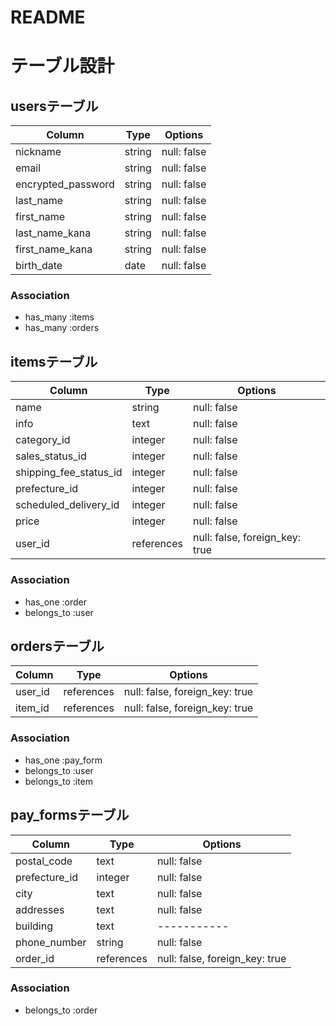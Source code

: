 # README

# テーブル設計

##  usersテーブル

| Column             | Type       | Options     |
| ------             | ------     | ----------- |
| nickname           | string     | null: false |
| email              | string     | null: false |
| encrypted_password | string     | null: false |
| last_name          | string     | null: false |
| first_name         | string     | null: false |
| last_name_kana     | string     | null: false | 
| first_name_kana    | string     | null: false | 
| birth_date         | date       | null: false | 


### Association

- has_many :items
- has_many :orders

##  itemsテーブル

| Column                 | Type       | Options                        |
| ------                 | ------     | -----------                    |
| name                   | string     | null: false                    |
| info                   | text	      | null: false                    |
| category_id            | integer    | null: false                    |
| sales_status_id        | integer    | null: false                    |
| shipping_fee_status_id | integer    | null: false                    | 
| prefecture_id          | integer    | null: false                    |
| scheduled_delivery_id  | integer    | null: false                    |
| price                  | integer    | null: false                    |
| user_id                | references | null: false, foreign_key: true |

### Association

- has_one :order
- belongs_to :user

## ordersテーブル

| Column   | Type       | Options                        |
| -------  | ---------- | ------------------------------ |
| user_id  | references | null: false, foreign_key: true |
| item_id  | references | null: false, foreign_key: true |


### Association

- has_one :pay_form
- belongs_to :user
- belongs_to :item

## pay_formsテーブル

| Column        | Type       | Options                        |
| -------       | ---------- | ------------------------------ |
| postal_code   | text       | null: false                    |
| prefecture_id | integer    | null: false                    |
| city          | text       | null: false                    |
| addresses     | text       | null: false                    |
| building      | text       | -----------                    |
| phone_number  | string     | null: false                    |
| order_id      | references | null: false, foreign_key: true |

### Association

- belongs_to :order